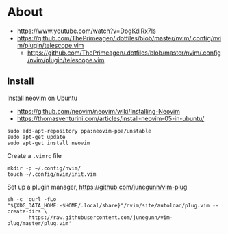 # About

- https://www.youtube.com/watch?v=DogKdiRx7ls
- https://github.com/ThePrimeagen/.dotfiles/blob/master/nvim/.config/nvim/plugin/telescope.vim
  - https://github.com/ThePrimeagen/.dotfiles/blob/master/nvim/.config/nvim/plugin/telescope.vim
  
## Install 

Install neovim on Ubuntu

- https://github.com/neovim/neovim/wiki/Installing-Neovim
- https://thomasventurini.com/articles/install-neovim-05-in-ubuntu/

```
sudo add-apt-repository ppa:neovim-ppa/unstable
sudo apt-get update
sudo apt-get install neovim
```

Create a `.vimrc` file

```
mkdir -p ~/.config/nvim/
touch ~/.config/nvim/init.vim
```

Set up a plugin manager, https://github.com/junegunn/vim-plug

```
sh -c 'curl -fLo "${XDG_DATA_HOME:-$HOME/.local/share}"/nvim/site/autoload/plug.vim --create-dirs \
       https://raw.githubusercontent.com/junegunn/vim-plug/master/plug.vim'
```
